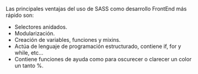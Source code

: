 Las principales ventajas del uso de SASS como desarrollo FrontEnd más rápido son:
* Selectores anidados.
* Modularización.
* Creación de variables, funciones y mixins.
* Actúa de lenguaje de programación estructurado, contiene if, for y while, etc...
* Contiene funciones de ayuda como para oscurecer o clarecer un color un tanto %.
